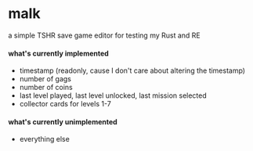 # malk
a simple TSHR save game editor for testing my Rust and RE

#### what's currently implemented
- timestamp (readonly, cause I don't care about altering the timestamp)
- number of gags
- number of coins
- last level played, last level unlocked, last mission selected
- collector cards for levels 1-7

#### what's currently unimplemented
- everything else
